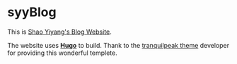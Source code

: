 # syyBlog
This is [Shao Yiyang's Blog Website](https://shaoyiyang.me "Shao Yiyang's Blog").

The website uses [**Hugo**](https://gohugo.io/overview/introduction/) to build.
Thank to the [tranquilpeak theme](https://themes.gohugo.io/hugo-tranquilpeak-theme) developer for providing this wonderful templete.
